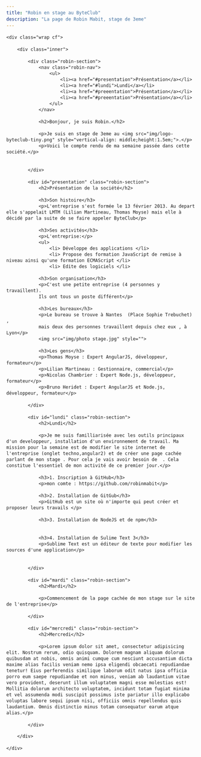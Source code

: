 ```yaml
---
title: "Robin en stage au ByteClub"
description: "La page de Robin Mabit, stage de 3eme"
---
```


<style>
	.robin-section {
		margin: 2em 0;
		padding: 2em;
		border: 1px solid #ddd;
		box-shadow: 10px 10px 5px -4px #ddd;
		background-color: #fefefe;
		clear: both;
	}
	.robin-nav {
		float: right;
	}
</style>

<section>

	<div class="wrap cf">

		<div class="inner">

			<div class="robin-section">
				<nav class="robin-nav">
					<ul>
						<li><a href="#presentation">Présentation</a></li>
						<li><a href="#lundi">Lundi</a></li>
						<li><a href="#preeentation">Présentation</a></li>
						<li><a href="#preeentation">Présentation</a></li>
					</ul>
				</nav>

				<h2>Bonjour, je suis Robin.</h2>

				<p>Je suis en stage de 3eme au <img src="img/logo-byteclub-tiny.png" style="vertical-align: middle;height:1.5em;">.</p>
				<p>Voici le compte rendu de ma semaine passée dans cette société.</p>


			</div>

			<div id="presentation" class="robin-section">
				<h2>Présentation de la société</h2>

				<h3>Son histoire</h3>
				<p>L'entreprise s'est formée le 13 février 2013. Au depart elle s'appelait LMTM (Lilian Martineau, Thomas Moyse) mais elle à décidé par la suite de se faire appeler ByteClub</p>

				<h3>Ses activités</h3>
				<p>L'entreprise:</p>
				<ul>
					<li> Développe des applications </li>
					<li> Propose des formation JavaScript de remise à niveau ainsi qu'une formation ECMAScript </li>
					<li> Edite des logiciels </li>
				
				<h3>Son organisation</h3>
				<p>C'est une petite entreprise (4 personnes y travaillent).
				Ils ont tous un poste différent</p>

				<h3>Les bureaux</h3>
				<p>Le bureau se trouve à Nantes  (Place Sophie Trebuchet) ,
				mais deux des personnes travaillent depuis chez eux , à Lyon</p>
				<img src="img/photo stage.jpg" style="">

				<h3>Les gens</h3>
				<p>Thomas Moyse : Expert AngularJS, développeur, formateur</p>
				<p>Lilian Martineau : Gestionnaire, commercial</p>
				<p>Nicolas Chambrier : Expert Node.js, développeur, formateur</p>
				<p>Bruno Heridet : Expert AngularJS et Node.js, développeur, formateur</p>

			</div>

			<div id="lundi" class="robin-section">
				<h2>Lundi</h2>

				<p>Je me suis familliarisée avec les outils principaux d'un developpeur, installation d'un environnement de travail. Ma mission pour la semaine est de modifier le site internet de l'entreprise (onglet techno,angular2) et de créer une page cachée parlant de mon stage . Pour cela je vais avoir besoin de  . Cela constitue l'essentiel de mon activité de ce premier jour.</p>

				<h3>1. Inscription à GitHub</h3>
				<p>mon comte : https://github.com/robinmabit</p>

				<h3>2. Installation de GitGub</h3>
				<p>GitHub est un site où n'importe qui peut créer et proposer leurs travails </p>

				<h3>3. Installation de NodeJS et de npm</h3>


				<h3>4. Installation de Sulime Text 3</h3>
				<p>Sublime Text est un éditeur de texte pour modifier les sources d'une application</p>
		
			
			</div>

			<div id="mardi" class="robin-section">
				<h2>Mardi</h2>

				<p>Commencement de la page cachée de mon stage sur le site de l'entreprise</p>

			</div>

			<div id="mercredi" class="robin-section">
				<h2>Mercredi</h2>

				<p>Lorem ipsum dolor sit amet, consectetur adipisicing elit. Nostrum rerum, odio quisquam. Dolorem magnam aliquam dolorum quibusdam at nobis, omnis animi cumque cum nesciunt accusantium dicta maxime alias facilis veniam nemo ipsa eligendi obcaecati repudiandae tenetur! Eius perferendis similique laborum odit natus ipsa officia porro eum saepe repudiandae et non minus, veniam ab laudantium vitae vero provident, deserunt illum voluptatem magni esse molestias est! Mollitia dolorum architecto voluptatem, incidunt totam fugiat minima et vel assumenda modi suscipit possimus iste pariatur illo explicabo voluptas labore sequi ipsum nisi, officiis omnis repellendus quis laudantium. Omnis distinctio minus totam consequatur earum atque alias.</p>

			</div>


<!--
			<h1>Le logo de l'entreprise:</h1>
			<img src="img/mascot-byteclub-medaillon.png" alt="mascotte byteclub" style="width:20%">
			<h1>Le ByteClub, C'est quoi ?</h1>
			<ul>
				<li>C'est une entreprise de dévellopement</li>
			</ul>
			<p>Le nom secodaire est LMTM</p>

			<p>Ils créent des applications à la demande des clients</p>
			<p>L'entreprise se situe à Nantes(13 place Sophie Trebuchet)</p>

			<h2>Lundi:</h2>
			<p>-installation des outils de base d'un développeur</p>
			<p>-creation d'un compte GitHub</p>


			<h2>GitHub, C'est quoi ?</h2>
			<p>GitHub est un site où n'importe qui peut créer et proposer leurs travails dans un </p>-->

		</div>

	</div>

</section>

